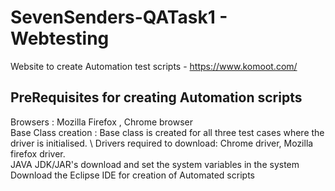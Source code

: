 # SevenSenders-QATask1 - Webtesting
Website to create Automation test scripts - https://www.komoot.com/
## PreRequisites for creating Automation scripts
Browsers : Mozilla Firefox , Chrome browser \
Base Class creation : Base class is created for all three test cases where the driver is initialised. \ 
Drivers required to download: Chrome driver, Mozilla firefox driver. \
JAVA JDK/JAR's download and set the system variables in the system
Download the Eclipse IDE for creation of Automated scripts


